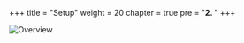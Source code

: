 +++
title = "Setup"
weight = 20
chapter = true
pre = "<b>2. </b>"
+++

![Overview](/slides/setup.png?classes=border)
